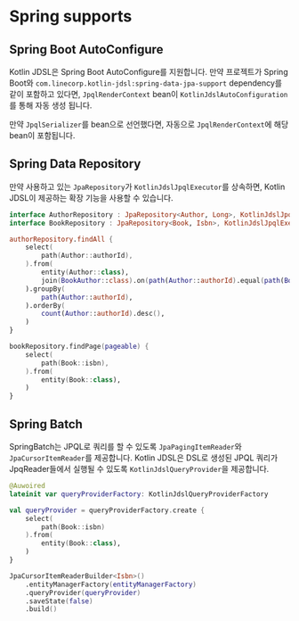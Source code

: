 # Spring supports

## Spring Boot AutoConfigure

Kotlin JDSL은 Spring Boot AutoConfigure를 지원합니다.
만약 프로젝트가 Spring Boot와 `com.linecorp.kotlin-jdsl:spring-data-jpa-support` dependency를 같이 포함하고 있다면, `JpqlRenderContext` bean이 `KotlinJdslAutoConfiguration`를 통해 자동 생성 됩니다.

만약 `JpqlSerializer`를 bean으로 선언했다면, 자동으로 `JpqlRenderContext`에 해당 bean이 포함됩니다.

## Spring Data Repository

만약 사용하고 있는 `JpaRepository`가 `KotlinJdslJpqlExecutor`를 상속하면, Kotlin JDSL이 제공하는 확장 기능을 사용할 수 있습니다.

```kotlin
interface AuthorRepository : JpaRepository<Author, Long>, KotlinJdslJpqlExecutor
interface BookRepository : JpaRepository<Book, Isbn>, KotlinJdslJpqlExecutor

authorRepository.findAll {
    select(
        path(Author::authorId),
    ).from(
        entity(Author::class),
        join(BookAuthor::class).on(path(Author::authorId).equal(path(BookAuthor::authorId))),
    ).groupBy(
        path(Author::authorId),
    ).orderBy(
        count(Author::authorId).desc(),
    )
}

bookRepository.findPage(pageable) {
    select(
        path(Book::isbn),
    ).from(
        entity(Book::class),
    )
}
```

## Spring Batch

SpringBatch는 JPQL로 쿼리를 할 수 있도록 `JpaPagingItemReader`와 `JpaCursorItemReader`를 제공합니다.
Kotlin JDSL은 DSL로 생성된 JPQL 쿼리가 JpqReader들에서 실행될 수 있도록 `KotlinJdslQueryProvider`을 제공합니다.

```kotlin
@Auwoired
lateinit var queryProviderFactory: KotlinJdslQueryProviderFactory

val queryProvider = queryProviderFactory.create {
    select(
        path(Book::isbn)
    ).from(
        entity(Book::class),
    )
}

JpaCursorItemReaderBuilder<Isbn>()
    .entityManagerFactory(entityManagerFactory)
    .queryProvider(queryProvider)
    .saveState(false)
    .build()
```
